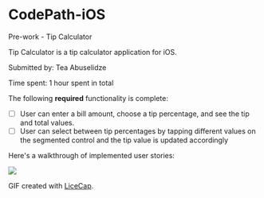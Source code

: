 # CodePath-iOS
 Pre-work - Tip Calculator

Tip Calculator is a tip calculator application for iOS.

Submitted by: Tea Abuselidze

Time spent: 1 hour spent in total


The following **required** functionality is complete:

* [ ] User can enter a bill amount, choose a tip percentage, and see the tip and total values.
* [ ] User can select between tip percentages by tapping different values on the segmented control and the tip value is updated accordingly

Here's a walkthrough of implemented user stories:

![](https://i.imgur.com/Cytt47U.gif)


GIF created with [LiceCap](http://www.cockos.com/licecap/).
